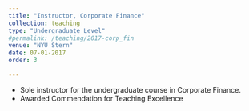 ```yaml
---
title: "Instructor, Corporate Finance"
collection: teaching
type: "Undergraduate Level"
#permalink: /teaching/2017-corp_fin
venue: "NYU Stern"
date: 07-01-2017
order: 3

---
```


<ul>
  <li>Sole instructor for the undergraduate course in Corporate Finance. </li> 
   <li>Awarded Commendation for Teaching Excellence </li>
</ul> 


